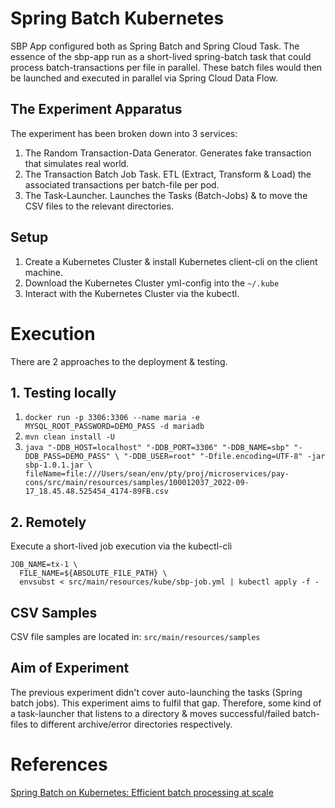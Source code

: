 # Spring Batch Kubernetes

SBP App configured both as Spring Batch and Spring Cloud Task. The essence of the sbp-app run as a short-lived
spring-batch task that could process batch-transactions per file in parallel. These batch files would then be launched
and executed in parallel via Spring Cloud Data Flow.

## The Experiment Apparatus

The experiment has been broken down into 3 services:

1. The Random Transaction-Data Generator. Generates fake transaction that simulates real world.
2. The Transaction Batch Job Task. ETL (Extract, Transform & Load) the associated transactions per batch-file per pod.
3. The Task-Launcher. Launches the Tasks (Batch-Jobs) & to move the CSV files to the relevant directories.

## Setup

1. Create a Kubernetes Cluster & install Kubernetes client-cli on the client machine.
2. Download the Kubernetes Cluster yml-config into the `~/.kube`
3. Interact with the Kubernetes Cluster via the kubectl.

# Execution

There are 2 approaches to the deployment & testing.

## 1. Testing locally

1. `docker run -p 3306:3306 --name maria -e MYSQL_ROOT_PASSWORD=DEMO_PASS -d mariadb`
2. `mvn clean install -U`
3. `java "-DDB_HOST=localhost" "-DDB_PORT=3306" "-DDB_NAME=sbp" "-DDB_PASS=DEMO_PASS" \
   "-DDB_USER=root" "-Dfile.encoding=UTF-8" -jar sbp-1.0.1.jar \
   fileName=file:///Users/sean/env/pty/proj/microservices/pay-cons/src/main/resources/samples/100012037_2022-09-17_18.45.48.525454_4174-89FB.csv`

## 2. Remotely

Execute a short-lived job execution via the kubectl-cli

```
JOB_NAME=tx-1 \
  FILE_NAME=${ABSOLUTE_FILE_PATH} \
  envsubst < src/main/resources/kube/sbp-job.yml | kubectl apply -f -
```

## CSV Samples

CSV file samples are located in: `src/main/resources/samples`

## Aim of Experiment

The previous experiment didn't cover auto-launching the tasks (Spring batch jobs). This experiment aims to fulfil that
gap. Therefore, some kind of a task-launcher that listens to a directory & moves successful/failed batch-files to
different archive/error directories respectively.

# References

[Spring Batch on Kubernetes: Efficient batch processing at scale](https://spring.io/blog/2021/01/27/spring-batch-on-kubernetes-efficient-batch-processing-at-scale)
